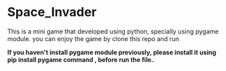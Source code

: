 # Space_Invader
This is a mini game that developed using python, specially using pygame module.
you can enjoy the game by clone this repo and run

**If you haven't install pygame module previously, please install it using <br/>
pip install pygame command , before run the file.**.
